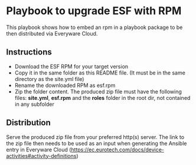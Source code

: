 # Playbook to upgrade ESF with RPM

This playbook shows how to embed an rpm in a playbook package to be then distributed via Everyware Cloud.

## Instructions

- Download the ESF RPM for your target version
- Copy it in the same folder as this README file. (It must be in the same directory as the site.yml file)
- Rename the downloaded RPM as esf.rpm
- Zip the folder content. The produced zip file must have the following files: **site.yml**, **esf.rpm** and the **roles** folder in the root dir, not contained in any subfolder

## Distribution
Serve the produced zip file from your preferred http(s) server.
The link to the zip file then needs to be used as an input when generating the Ansible entry in Everyware Cloud (https://ec.eurotech.com/docs/device-activities#activity-definitions)
